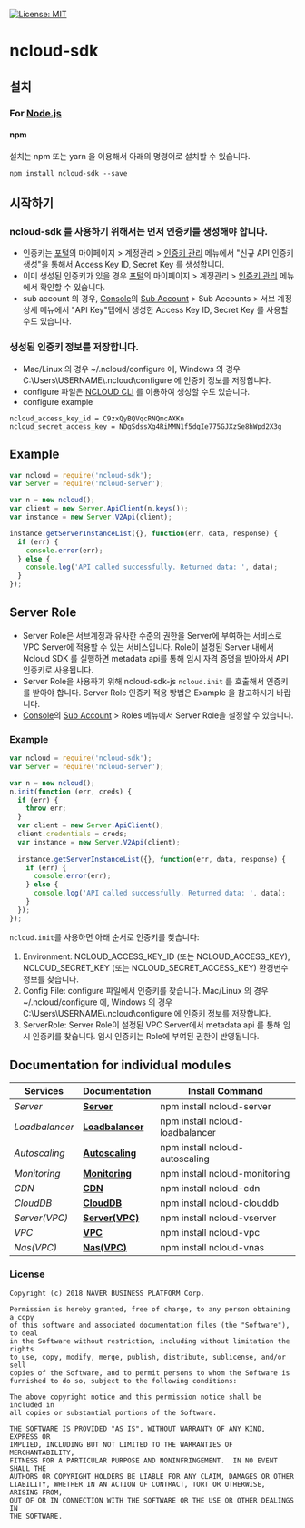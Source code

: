 [![License: MIT](https://img.shields.io/badge/License-MIT-yellow.svg)](https://github.com/NaverCloudPlatform/ncloud-sdk-go/blob/master/LICENSE)

# ncloud-sdk

## 설치

### For [Node.js](https://nodejs.org/)

#### npm

설치는 npm 또는 yarn 을 이용해서 아래의 명령어로 설치할 수 있습니다.

```
npm install ncloud-sdk --save
```

## 시작하기

### ncloud-sdk 를 사용하기 위해서는 먼저 인증키를 생성해야 합니다.

- 인증키는 [포털](https://www.ncloud.com)의 마이페이지 > 계정관리 > [인증키 관리](https://www.ncloud.com/mypage/manage/authkey) 메뉴에서 "신규 API 인증키 생성"을 통해서 Access Key ID, Secret Key 를 생성합니다.
- 이미 생성된 인증키가 있을 경우 [포털](https://www.ncloud.com)의 마이페이지 > 계정관리 > [인증키 관리](https://www.ncloud.com/mypage/manage/authkey) 메뉴에서 확인할 수 있습니다.
- sub account 의 경우, [Console](https://console.ncloud.com)의 [Sub Account](https://console.ncloud.com/iam/dashboard) > Sub Accounts > 서브 계정 상세 메뉴에서 "API Key"탭에서 생성한 Access Key ID, Secret Key 를 사용할 수도 있습니다.

### 생성된 인증키 정보를 저장합니다.

- Mac/Linux 의 경우 ~/.ncloud/configure 에, Windows 의 경우 C:\Users\USERNAME\\.ncloud\configure 에 인증키 정보를 저장합니다.
- configure 파일은 [NCLOUD CLI](https://cli.ncloud-docs.com/docs/guide-userguide) 를 이용하여 생성할 수도 있습니다.
- configure example

```
ncloud_access_key_id = C9zxQyBQVqcRNQmcAXKn
ncloud_secret_access_key = NDgSdssXg4RiMMN1f5dqIe775GJXzSe8hWpd2X3g
```

## Example

```javascript
var ncloud = require('ncloud-sdk');
var Server = require('ncloud-server');

var n = new ncloud();
var client = new Server.ApiClient(n.keys());
var instance = new Server.V2Api(client);

instance.getServerInstanceList({}, function(err, data, response) {
  if (err) {
    console.error(err);
  } else {
    console.log('API called successfully. Returned data: ', data);
  }
});
```

## Server Role

- Server Role은 서브계정과 유사한 수준의 권한을 Server에 부여하는 서비스로 VPC Server에 적용할 수 있는 서비스입니다. Role이 설정된 Server 내에서 Ncloud SDK 를 실행하면 metadata api를 통해 임시 자격 증명을 받아와서 API인증키로 사용됩니다. 
- Server Role을 사용하기 위해 ncloud-sdk-js `ncloud.init` 를 호출해서 인증키를 받아야 합니다. Server Role 인증키 적용 방법은 Example 을 참고하시기 바랍니다.
- [Console](https://console.ncloud.com)의 [Sub Account](https://console.ncloud.com/iam/dashboard) > Roles 메뉴에서 Server Role을 설정할 수 있습니다.
 
### Example

```javascript
var ncloud = require('ncloud-sdk');
var Server = require('ncloud-server');

var n = new ncloud();
n.init(function (err, creds) {
  if (err) {
    throw err;
  }
  var client = new Server.ApiClient();
  client.credentials = creds;
  var instance = new Server.V2Api(client);
    
  instance.getServerInstanceList({}, function(err, data, response) {
    if (err) {
      console.error(err);
    } else {
      console.log('API called successfully. Returned data: ', data);
    }
  });  
});

```

`ncloud.init`를 사용하면 아래 순서로 인증키를 찾습니다: 

1. Environment: NCLOUD_ACCESS_KEY_ID (또는 NCLOUD_ACCESS_KEY), NCLOUD_SECRET_KEY (또는 NCLOUD_SECRET_ACCESS_KEY) 환경변수 정보를 찾습니다. 
2. Config File: configure 파일에서 인증키를 찾습니다. Mac/Linux 의 경우 ~/.ncloud/configure 에, Windows 의 경우 C:\Users\USERNAME\\.ncloud\configure 에 인증키 정보를 저장합니다.
3. ServerRole: Server Role이 설정된 VPC Server에서 metadata api 를 통해 임시 인증키를 찾습니다. 임시 인증키는 Role에 부여된 권한이 반영됩니다.





## Documentation for individual modules

| Services       | Documentation                                                                                                           | Install Command                 |
| -------------- | ----------------------------------------------------------------------------------------------------------------------- | ------------------------------- |
| _Server_       | [**Server**](https://github.com/NaverCloudPlatform/ncloud-sdk-js/blob/master/lib/services/server/README.md)             | npm install ncloud-server       |
| _Loadbalancer_ | [**Loadbalancer**](https://github.com/NaverCloudPlatform/ncloud-sdk-js/blob/master/lib/services/loadbalancer/README.md) | npm install ncloud-loadbalancer |
| _Autoscaling_  | [**Autoscaling**](https://github.com/NaverCloudPlatform/ncloud-sdk-js/blob/master/lib/services/autoscaling/README.md)   | npm install ncloud-autoscaling  |
| _Monitoring_   | [**Monitoring**](https://github.com/NaverCloudPlatform/ncloud-sdk-js/blob/master/lib/services/monitoring/README.md)     | npm install ncloud-monitoring   |
| _CDN_          | [**CDN**](https://github.com/NaverCloudPlatform/ncloud-sdk-js/blob/master/lib/services/cdn/README.md)                   | npm install ncloud-cdn          |
| _CloudDB_      | [**CloudDB**](https://github.com/NaverCloudPlatform/ncloud-sdk-js/blob/master/lib/services/clouddb/README.md)           | npm install ncloud-clouddb      |
| _Server(VPC)_  | [**Server(VPC)**](https://github.com/NaverCloudPlatform/ncloud-sdk-js/blob/master/lib/services/vserver/README.md)       | npm install ncloud-vserver      |
| _VPC_          | [**VPC**](https://github.com/NaverCloudPlatform/ncloud-sdk-js/blob/master/lib/services/vpc/README.md)                   | npm install ncloud-vpc          |
| _Nas(VPC)_     | [**Nas(VPC)**](https://github.com/NaverCloudPlatform/ncloud-sdk-js/blob/master/lib/services/vnas/README.md)             | npm install ncloud-vnas         |

### License

```
Copyright (c) 2018 NAVER BUSINESS PLATFORM Corp.

Permission is hereby granted, free of charge, to any person obtaining a copy
of this software and associated documentation files (the "Software"), to deal
in the Software without restriction, including without limitation the rights
to use, copy, modify, merge, publish, distribute, sublicense, and/or sell
copies of the Software, and to permit persons to whom the Software is
furnished to do so, subject to the following conditions:

The above copyright notice and this permission notice shall be included in
all copies or substantial portions of the Software.

THE SOFTWARE IS PROVIDED "AS IS", WITHOUT WARRANTY OF ANY KIND, EXPRESS OR
IMPLIED, INCLUDING BUT NOT LIMITED TO THE WARRANTIES OF MERCHANTABILITY,
FITNESS FOR A PARTICULAR PURPOSE AND NONINFRINGEMENT.  IN NO EVENT SHALL THE
AUTHORS OR COPYRIGHT HOLDERS BE LIABLE FOR ANY CLAIM, DAMAGES OR OTHER
LIABILITY, WHETHER IN AN ACTION OF CONTRACT, TORT OR OTHERWISE, ARISING FROM,
OUT OF OR IN CONNECTION WITH THE SOFTWARE OR THE USE OR OTHER DEALINGS IN
THE SOFTWARE.
```
